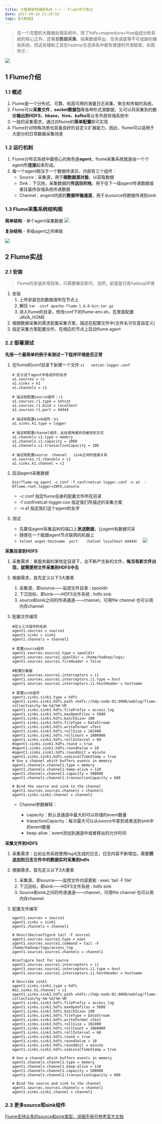 ```yaml
---
title: 大数据架构辅助系统（一）- Flume学习笔记
date: 2017-09-28 23:29:59
tags: [大数据]
---
```

>在一个完整的大数据处理系统中，除了hdfs+mapreduce+hive组成分析系统的核心之外，还需要**数据采集**、结果数据导出、任务调度等不可或缺的辅助系统，而这些辅助工具在hadoop生态体系中都有便捷的开源框架，如图所示：

![](15066112700596.jpg)

<!--more-->

## 1 Flume介绍

### 1.1 概述

1. Flume是一个分布式、可靠、和高可用的海量日志采集、聚合和传输的系统。
2. Flume可以**采集文件**，**socket数据包**等各种形式源数据，又可以将采集到的数据**输出到HDFS、hbase、hive、kafka**等众多外部存储系统中
3. 一般的采集需求，通过对flume的**简单配置**即可实现
4. Flume针对特殊场景也具备良好的自定义扩展能力，因此，flume可以适用于大部分的日常数据采集场景

### 1.2 运行机制

1. Flume分布式系统中最核心的角色是**agent**，flume采集系统就是由一个个agent所**连接**起来形成。
2. 每一个agent相当于一个数据传递员，内部有三个组件：
    * Source：采集源，用于**跟数据源对接**，以获取数据
    * Sink：下沉地，采集数据的**传送目的地**，用于往下一级agent传递数据或者往最终存储系统传递数据
    * Channel：angent内部的**数据传输通道**，用于从source将数据传递到sink


### 1.3 Flume采集系统结构图

**简单结构** - 单个agent采集数据
![](15066115509038.jpg)


**复杂结构** - 多级agent之间串联

![](15066115985134.jpg)


## 2 Flume实战

### 2.1 安装

>Flume的安装非常简单，只需要解压即可，当然，前提是已有hadoop环境

1. 安装
    1. 上传安装包到数据源所在节点上
    2. 解压  `tar -zxvf apache-flume-1.6.0-bin.tar.gz`
    3. 进入flume的目录，修改conf下的flume-env.sh，在里面配置JAVA_HOME
2. 根据数据采集的需求配置采集方案，描述在配置文件中(文件名可任意自定义)
3. 指定采集方案配置文件，在相应的节点上启动flume agent

### 2.2 部署测试

**先用一个最简单的例子来测试一下程序环境是否正常**

1. 在flume的conf目录下新建一个文件  `vi   netcat-logger.conf`
    
    ```
    # 定义这个agent中各组件的名字
    a1.sources = r1
    a1.sinks = k1
    a1.channels = c1
    
    # 描述和配置source组件：r1
    a1.sources.r1.type = netcat
    a1.sources.r1.bind = localhost
    a1.sources.r1.port = 44444
    
    # 描述和配置sink组件：k1
    a1.sinks.k1.type = logger
    
    # 描述和配置channel组件，此处使用是内存缓存的方式
    a1.channels.c1.type = memory
    a1.channels.c1.capacity = 1000
    a1.channels.c1.transactionCapacity = 100
    
    # 描述和配置source  channel   sink之间的连接关系
    a1.sources.r1.channels = c1
    a1.sinks.k1.channel = c1
    ```

2. 启动agent采集数据
    
    ```
    bin/flume-ng agent -c conf -f conf/netcat-logger.conf -n a1  -Dflume.root.logger=INFO,console
    ```
    
    * -c conf   指定flume自身的配置文件所在目录
    * -f conf/netcat-logger.con  指定我们所描述的采集方案
    * -n a1  指定我们这个agent的名字

3. 测试
    
    - 先要往agent采集监听的端口上**发送数据**，让agent有数据可采
    - 随便在一个能跟agent节点联网的机器上 
    - `telnet anget-hostname  port   （telnet localhost 44444） `
    ![](15066121063877.jpg)



**采集目录到HDFS**

1. 采集需求：某服务器的某特定目录下，会不断产生新的文件，**每当有新文件出现，就需要把文件采集到HDFS中去**
2. 根据需求，首先定义以下3大要素
    1. 采集源，即source——监控文件目录 :  spooldir
    2. 下沉目标，即sink——HDFS文件系统  :  hdfs sink
    3. source和sink之间的传递通道——channel，可用file channel 也可以用内存channel
3. 配置文件编写
    
    ```
    #定义三大组件的名称
    agent1.sources = source1
    agent1.sinks = sink1
    agent1.channels = channel1
    
    # 配置source组件
    agent1.sources.source1.type = spooldir
    agent1.sources.source1.spoolDir = /home/hadoop/logs/
    agent1.sources.source1.fileHeader = false
    
    #配置拦截器
    agent1.sources.source1.interceptors = i1
    agent1.sources.source1.interceptors.i1.type = host
    agent1.sources.source1.interceptors.i1.hostHeader = hostname
    
    # 配置sink组件
    agent1.sinks.sink1.type = hdfs
    agent1.sinks.sink1.hdfs.path =hdfs://hdp-node-01:9000/weblog/flume-collection/%y-%m-%d/%H-%M
    agent1.sinks.sink1.hdfs.filePrefix = access_log
    agent1.sinks.sink1.hdfs.maxOpenFiles = 5000
    agent1.sinks.sink1.hdfs.batchSize= 100
    agent1.sinks.sink1.hdfs.fileType = DataStream
    agent1.sinks.sink1.hdfs.writeFormat =Text
    agent1.sinks.sink1.hdfs.rollSize = 102400
    agent1.sinks.sink1.hdfs.rollCount = 1000000
    agent1.sinks.sink1.hdfs.rollInterval = 60
    #agent1.sinks.sink1.hdfs.round = true
    #agent1.sinks.sink1.hdfs.roundValue = 10
    #agent1.sinks.sink1.hdfs.roundUnit = minute
    agent1.sinks.sink1.hdfs.useLocalTimeStamp = true
    # Use a channel which buffers events in memory
    agent1.channels.channel1.type = memory
    agent1.channels.channel1.keep-alive = 120
    agent1.channels.channel1.capacity = 500000
    agent1.channels.channel1.transactionCapacity = 600
    
    # Bind the source and sink to the channel
    agent1.sources.source1.channels = channel1
    agent1.sinks.sink1.channel = channel1
    ```
    
    
   - Channel参数解释：
    
        * capacity：默认该通道中最大的可以存储的event数量
        * trasactionCapacity：每次最大可以从source中拿到或者送到sink中的event数量
        * keep-alive：event添加到通道中或者移出的允许时间

    


**采集文件到HDFS**

1. 采集需求：比如业务系统使用log4j生成的日志，日志内容不断增加，需要**把追加到日志文件中的数据实时采集到hdfs**
2. 根据需求，首先定义以下3大要素
    1. 采集源，即source——监控文件内容更新 :  exec  ‘tail -F file’
    2. 下沉目标，即sink——HDFS文件系统  :  hdfs sink
    3. Source和sink之间的传递通道——channel，可用file channel 也可以用 内存channel

3. 配置文件编写


    ```
    agent1.sources = source1
    agent1.sinks = sink1
    agent1.channels = channel1
    
    # Describe/configure tail -F source1
    agent1.sources.source1.type = exec
    agent1.sources.source1.command = tail -F /home/hadoop/logs/access_log
    agent1.sources.source1.channels = channel1
    
    #configure host for source
    agent1.sources.source1.interceptors = i1
    agent1.sources.source1.interceptors.i1.type = host
    agent1.sources.source1.interceptors.i1.hostHeader = hostname
    
    # Describe sink1
    agent1.sinks.sink1.type = hdfs
    #a1.sinks.k1.channel = c1
    agent1.sinks.sink1.hdfs.path =hdfs://hdp-node-01:9000/weblog/flume-collection/%y-%m-%d/%H-%M
    agent1.sinks.sink1.hdfs.filePrefix = access_log
    agent1.sinks.sink1.hdfs.maxOpenFiles = 5000
    agent1.sinks.sink1.hdfs.batchSize= 100
    agent1.sinks.sink1.hdfs.fileType = DataStream
    agent1.sinks.sink1.hdfs.writeFormat =Text
    agent1.sinks.sink1.hdfs.rollSize = 102400
    agent1.sinks.sink1.hdfs.rollCount = 1000000
    agent1.sinks.sink1.hdfs.rollInterval = 60
    agent1.sinks.sink1.hdfs.round = true
    agent1.sinks.sink1.hdfs.roundValue = 10
    agent1.sinks.sink1.hdfs.roundUnit = minute
    agent1.sinks.sink1.hdfs.useLocalTimeStamp = true
    
    # Use a channel which buffers events in memory
    agent1.channels.channel1.type = memory
    agent1.channels.channel1.keep-alive = 120
    agent1.channels.channel1.capacity = 500000
    agent1.channels.channel1.transactionCapacity = 600
    
    # Bind the source and sink to the channel
    agent1.sources.source1.channels = channel1
    agent1.sinks.sink1.channel = channel1
    ```
    


### 2.3 更多source和sink组件

[Flume支持众多的source和sink类型，详细手册可参考官方文档](http://flume.apache.org/FlumeUserGuide.html)


